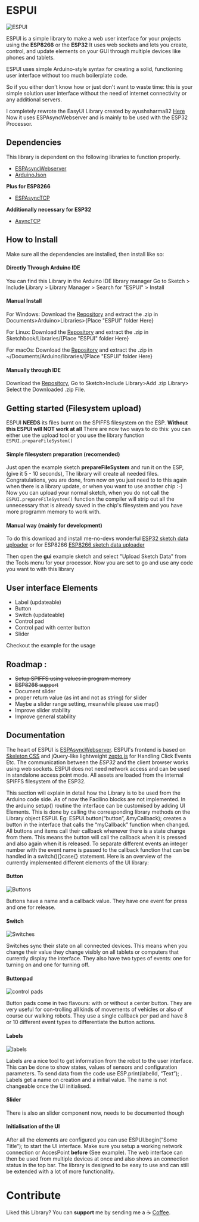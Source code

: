 # ESPUI
![ESPUI](https://github.com/s00500/ESPUI/blob/master/docs/ui_complete.png)


ESPUI is a simple library to make a web user interface for your projects using the **ESP8266** or the **ESP32**
It uses web sockets and lets you create, control, and update elements on your GUI through multiple devices like phones and tablets.

ESPUI uses simple Arduino-style syntax for creating a solid, functioning user interface without too much boilerplate code.

So if you either don't know how or just don't want to waste time: this is your simple solution user interface without the need of internet connectivity or any additional servers.

I completely rewrote the EasyUI Library created by ayushsharma82 [Here](https://github.com/ayushsharma82/)
Now it uses ESPAsyncWebserver and is mainly to be used with the ESP32 Processor.

## Dependencies
This library is dependent on the following libraries to function properly.

- [ESPAsyncWebserver](https://github.com/me-no-dev/ESPAsyncWebServer)
- [ArduinoJson](https://github.com/bblanchon/ArduinoJson)

**Plus for ESP8266**
- [ESPAsyncTCP](https://github.com/me-no-dev/ESPAsyncTCP)

**Additionally necessary for ESP32**
- [AsyncTCP](https://github.com/me-no-dev/AsyncTCP)


## How to Install

Make sure all the dependencies are installed, then install like so:

#### Directly Through Arduino IDE

You can find this Library in the Arduino IDE library manager
Go to Sketch > Include Library > Library Manager > Search for "ESPUI" > Install

#### Manual Install

For Windows: Download the [Repository](https://github.com/s00500/ESPUI/archive/master.zip) and extract the .zip in Documents>Arduino>Libraries>{Place "ESPUI" folder Here}

For Linux: Download the [Repository](https://github.com/s00500/ESPUI/archive/master.zip) and extract the .zip in Sketchbook/Libraries/{Place "ESPUI" folder Here}

For macOs: Download the [Repository](https://github.com/s00500/ESPUI/archive/master.zip) and extract the .zip in ~/Documents/Arduino/libraries/{Place "ESPUI" folder Here}

#### Manually through IDE

Download the [Repository](https://github.com/s00500/ESPUI/archive/master.zip), Go to Sketch>Include Library>Add .zip Library> Select the Downloaded .zip File.

## Getting started (Filesystem upload)

ESPUI **NEEDS** its files burnt on the SPIFFS filesystem on the ESP. **Without this ESPUI will NOT work at all**
There are now two ways to do this: you can either use the upload tool or you use the library function `ESPUI.prepareFileSystem()`

#### Simple filesystem preparation (recomended)

Just open the example sketch **prepareFileSystem** and run it on the ESP, (give it 5 - 10 seconds),
The library will create all needed files.
Congratulations, you are done, from now on you just need to to this again when there is a library update, or when you want to use another chip :-)
Now you can upload your normal sketch, when you do not call the `ESPUI.prepareFileSystem()` function the compiler will strip out all the unnecessary that is already saved in the chip's filesystem and you have more programm memory to work with.


#### Manual way (mainly for development)

To do this download and install me-no-devs wonderful [ESP32 sketch data uploader](https://github.com/me-no-dev/arduino-esp32fs-plugin) or for ESP8266 [ESP8266 sketch data uploader](https://github.com/esp8266/arduino-esp8266fs-plugin)

Then open the **gui** example sketch and select "Upload Sketch Data" from the Tools menu for your processor.
Now you are set to go and use any code you want to with this library

## User interface Elements
  - Label (updateable)
  - Button
  - Switch (updateable)
  - Control pad
  - Control pad with center button
  - Slider

  Checkout the example for the usage

## Roadmap :

- ~~Setup SPIFFS using values in program memory~~
- ~~ESP8266 support~~
- Document slider
- proper return value (as int and not as string) for slider
- Maybe a slider range setting, meanwhile please use map()
- Improve slider stability
- Improve general stability

## Documentation

The heart of ESPUI is [ESPAsyncWebserver](https://github.com/me-no-dev/ESPAsyncWebServer).
ESPUI's frontend is based on [Skeleton CSS](http://getskeleton.com/) and jQuery-like lightweight [zepto.js](https://zeptojs.com/) for Handling Click Events Etc. The communication between the *ESP32* and the client browser works using web sockets.
ESPUI does not need network access and can be used in standalone access point mode.
All assets are loaded from the internal SPIFFS filesystem of the ESP32.

This section will explain in detail how the Library is to be used from the Arduino code side. As of now the Facilino blocks are not implemented.
In the arduino setup() routine the interface can be customised by adding UI Elements. This is done by calling the corresponding library methods on the Library object ESPUI. Eg: ESPUI.button(“button”, &myCallback); creates a button in the interface that calls the “myCallback” function when changed. All buttons and items call their callback whenever there is a state change from them. This means the button will call the callback when it is pressed and also again when it is released. To separate different events an integer number with the event name is passed to the callback function that can be handled in a switch(){}case{} statement. Here is an overview of the currently implemented different elements of the UI library:


#### Button

![Buttons](https://github.com/s00500/ESPUI/blob/master/docs/ui_button.png)

Buttons have a name and a callback value. They have one event for press and one for release.


#### Switch

![Switches](https://github.com/s00500/ESPUI/blob/master/docs/ui_switches.png)

Switches sync their state on all connected devices. This means when you change their value they change visibly on all tablets or computers that currently display the interface. They also have two types of events: one for turning on and one for turning off.


#### Buttonpad

![control pads](https://github.com/s00500/ESPUI/blob/master/docs/ui_controlpad.png)

Button pads come in two flavours: with or without a center button. They are very useful for con-trolling all kinds of movements of vehicles or also of course our walking robots. They use a single callback per pad and have 8 or 10 different event types to differentiate the button actions.


#### Labels

![labels](https://github.com/s00500/ESPUI/blob/master/docs/ui_labels.png)

Labels are a nice tool to get information from the robot to the user interface. This can be done to show states, values of sensors and configuration parameters. To send data from the code use ESP.print(labelId, “Text”); . Labels get a name on creation and a initial value. The name is not changeable once the UI initialised.

#### Slider

There is also an slider component now, needs to be documented though

#### Initialisation of the UI

After all the elements are configured you can use ESPUI.begin(“Some Title”); to start the UI interface. Make sure you setup a working network connection or AccesPoint **before** (See example). The web interface can then be used from multiple devices at once and also shows an connection status in the top bar.
The library is designed to be easy to use and can still be extended with a lot of more functionality.


# Contribute
Liked this Library? You can **support** me by sending me a :coffee: [Coffee](https://paypal.me/lukasbachschwell/3).
